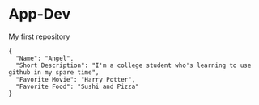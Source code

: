 # App-Dev
My first repository
```
{
  "Name": "Angel",
  "Short Description": "I'm a college student who's learning to use github in my spare time",
  "Favorite Movie": "Harry Potter",
  "Favorite Food": "Sushi and Pizza"
}
```
